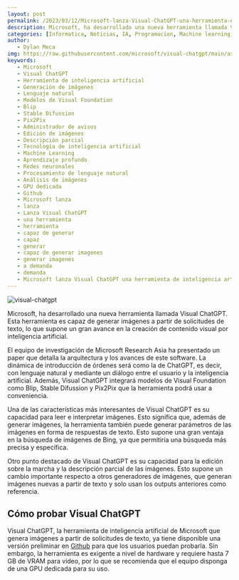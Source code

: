 ```yaml
---
layout: post
permalink: /2023/03/12/Microsoft-lanza-Visual-ChatGPT-una-herramienta-de-inteligencia-artificial-capaz-de-generar-imágenes-a-demanda.html
description: Microsoft, ha desarrollado una nueva herramienta llamada Visual ChatGPT. Esta herramienta es capaz de generar imágenes a partir de solicitudes de texto, lo que supone un gran avance en la creación de contenido visual por inteligencia artificial.
categories: [Informatica, Noticias, IA, Programacion, Machine learning, GPT]
author:
   - Dylan Meca
img: https://raw.githubusercontent.com/microsoft/visual-chatgpt/main/assets/figure.jpg
keywords:
   - Microsoft
   - Visual ChatGPT
   - Herramienta de inteligencia artificial
   - Generación de imágenes
   - Lenguaje natural
   - Modelos de Visual Foundation
   - Blip
   - Stable Difussion
   - Pix2Pix
   - Administrador de avisos
   - Edición de imágenes
   - Descripción parcial
   - Tecnología de inteligencia artificial
   - Machine Learning
   - Aprendizaje profundo
   - Redes neuronales
   - Procesamiento de lenguaje natural
   - Análisis de imágenes
   - GPU dedicada
   - Github
   - Microsoft lanza
   - lanza
   - Lanza Visual ChatGPT
   - una herramienta
   - herramienta 
   - capaz de generar 
   - capaz 
   - generar 
   - capaz de generar imagenes
   - generar imagenes 
   - a demanda 
   - demanda 
   - Microsoft lanza Visual ChatGPT una herramienta de inteligencia artificial capaz de generar imágenes a demanda
---
```


![visual-chatgpt](https://raw.githubusercontent.com/microsoft/visual-chatgpt/main/assets/figure.jpg)

Microsoft, ha desarrollado una nueva herramienta llamada Visual ChatGPT. Esta herramienta es capaz de generar imágenes a partir de solicitudes de texto, lo que supone un gran avance en la creación de contenido visual por inteligencia artificial.

El equipo de investigación de Microsoft Research Asia ha presentado un paper que detalla la arquitectura y los avances de este software. La dinámica de introducción de órdenes será como la de ChatGPT, es decir, con lenguaje natural y mediante un diálogo entre el usuario y la inteligencia artificial. Además, Visual ChatGPT integrará modelos de Visual Foundation como Blip, Stable Difussion y Pix2Pix que la herramienta podrá usar a conveniencia.

Una de las características más interesantes de Visual ChatGPT es su capacidad para leer e interpretar imágenes. Esto significa que, además de generar imágenes, la herramienta también puede generar parámetros de las imágenes en forma de respuestas de texto. Esto supone una gran ventaja en la búsqueda de imágenes de Bing, ya que permitiría una búsqueda más precisa y específica.

Otro punto destacado de Visual ChatGPT es su capacidad para la edición sobre la marcha y la descripción parcial de las imágenes. Esto supone un cambio importante respecto a otros generadores de imágenes, que generan imágenes nuevas a partir de texto y solo usan los outputs anteriores como referencia.

## Cómo probar Visual ChatGPT
Visual ChatGPT, la herramienta de inteligencia artificial de Microsoft que genera imágenes a partir de solicitudes de texto, ya tiene disponible una versión preliminar en [Github](https://github.com/microsoft/visual-chatgpt) para que los usuarios puedan probarla. Sin embargo, la herramienta es exigente a nivel de hardware y requiere hasta 7 GB de VRAM para vídeo, por lo que se recomienda que el equipo disponga de una GPU dedicada para su uso.
